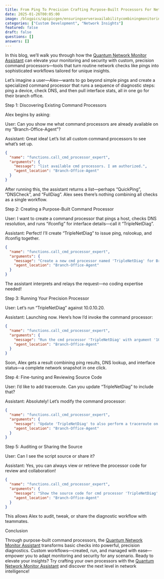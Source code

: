 ```yaml
---
title: From Ping To Precision Crafting Purpose-Built Processors For Network Insights
date: 2025-01-26T00:05:00
image: /blogpics/apipicgen/ensuringserveravailabilitycombiningmonitoringanddiagnostics-TLSCN2KGDO.jpg
categories: ["Custom Development", "Network Insights"]
featured: false
draft: false
questions: []
answers: []
---
```

In this blog, we’ll walk you through how the [Quantum Network Monitor Assistant](https://readyforquantum.com/?assistant=open) can elevate your monitoring and security with custom, precision command processors—tools that turn routine network checks like pings into sophisticated workflows tailored for unique insights.

Let’s imagine a user—Alex—wants to go beyond simple pings and create a specialized command processor that runs a sequence of diagnostic steps: ping a device, check DNS, and then pull interface stats, all in one go for their branch office.

Step 1: Discovering Existing Command Processors

Alex begins by asking:

User: Can you show me what command processors are already available on my “Branch-Office-Agent”?

Assistant: Great idea! Let’s list all custom command processors to see what’s set up.

```json
{
  "name": "functions.call_cmd_processor_expert",
  "arguments": {
    "message": "list available cmd processors. I am authorized.",
    "agent_location": "Branch-Office-Agent"
  }
}
```

After running this, the assistant returns a list—perhaps “QuickPing”, “DNSCheck”, and “FullDiag”. Alex sees there’s nothing combining all checks as a single workflow.

Step 2: Creating a Purpose-Built Command Processor

User: I want to create a command processor that pings a host, checks DNS resolution, and runs “ifconfig” for interface details—call it “TripleNetDiag”.

Assistant: Perfect! I’ll create “TripleNetDiag” to issue ping, nslookup, and ifconfig together.

```json
{
  "name": "functions.call_cmd_processor_expert",
  "arguments": {
    "message": "Create a new cmd processor named 'TripleNetDiag' for Branch-Office-Agent. It should: 1) ping the input host, 2) run nslookup on the host, 3) execute 'ifconfig'. Confirm that I am authorized.",
    "agent_location": "Branch-Office-Agent"
  }
}
```

The assistant interprets and relays the request—no coding expertise needed!

Step 3: Running Your Precision Processor

User: Let’s run “TripleNetDiag” against 10.0.10.20.

Assistant: Launching now. Here’s how I’d invoke the command processor:

```json
{
  "name": "functions.call_cmd_processor_expert",
  "arguments": {
    "message": "Run the cmd processor 'TripleNetDiag' with argument '10.0.10.20'. I am authorized.",
    "agent_location": "Branch-Office-Agent"
  }
}
```

Soon, Alex gets a result combining ping results, DNS lookup, and interface status—a complete network snapshot in one click.

Step 4: Fine-tuning and Reviewing Source Code

User: I’d like to add traceroute. Can you update “TripleNetDiag” to include that?

Assistant: Absolutely! Let’s modify the command processor:

```json
{
  "name": "functions.call_cmd_processor_expert",
  "arguments": {
    "message": "Update 'TripleNetDiag' to also perform a traceroute on the input host after the previous steps. Confirm that I am authorized.",
    "agent_location": "Branch-Office-Agent"
  }
}
```

Step 5: Auditing or Sharing the Source

User: Can I see the script source or share it?

Assistant: Yes, you can always view or retrieve the processor code for review and collaboration!

```json
{
  "name": "functions.call_cmd_processor_expert",
  "arguments": {
    "message": "Show the source code for cmd processor 'TripleNetDiag'. I am authorized.",
    "agent_location": "Branch-Office-Agent"
  }
}
```

This allows Alex to audit, tweak, or share the diagnostic workflow with teammates.

Conclusion

Through purpose-built command processors, the [Quantum Network Monitor Assistant](https://readyforquantum.com/?assistant=open) transforms basic checks into powerful, precision diagnostics. Custom workflows—created, run, and managed with ease—empower you to adapt monitoring and security for any scenario. Ready to elevate your insights? Try crafting your own processors with the [Quantum Network Monitor Assistant](https://readyforquantum.com/?assistant=open) and discover the next level in network intelligence!